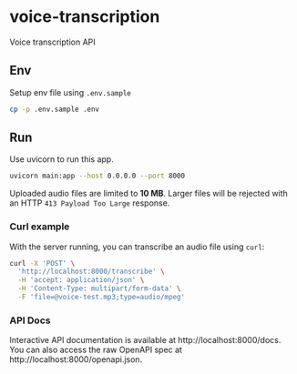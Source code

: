 # voice-transcription

Voice transcription API

## Env

Setup env file using `.env.sample`

```sh
cp -p .env.sample .env
```

## Run

Use uvicorn to run this app.

```sh
uvicorn main:app --host 0.0.0.0 --port 8000
```

Uploaded audio files are limited to **10&nbsp;MB**. Larger files will be
rejected with an HTTP `413 Payload Too Large` response.

### Curl example

With the server running, you can transcribe an audio file using `curl`:

```sh
curl -X 'POST' \
  'http://localhost:8000/transcribe' \
  -H 'accept: application/json' \
  -H 'Content-Type: multipart/form-data' \
  -F 'file=@voice-test.mp3;type=audio/mpeg'
```

### API Docs

Interactive API documentation is available at http://localhost:8000/docs.
You can also access the raw OpenAPI spec at http://localhost:8000/openapi.json.
